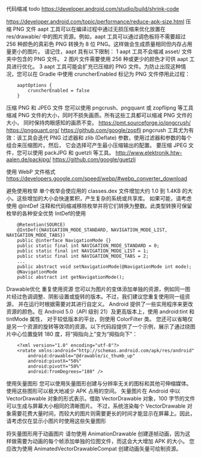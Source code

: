 
代码缩减  todo
https://developer.android.com/studio/build/shrink-code

https://developer.android.com/topic/performance/reduce-apk-size.html
压缩 PNG 文件
aapt 工具可以在编译过程中通过无损压缩来优化放置在 res/drawable/ 中的图片资源。例如，aapt 工具可以通过调色板将不需要超过 
  256 种颜色的真彩色 PNG 转换为 8 位 PNG。这样做会生成质量相同但内存占用量更小的图片。
请记住，aapt 具有以下限制：
1 aapt 工具不会缩减 asset/ 文件夹中包含的 PNG 文件。
2 图片文件需要使用 256 种或更少的颜色才可供 aapt 工具进行优化。
3 aapt 工具可能会扩充已压缩的 PNG 文件。为防止出现这种情况，您可以在 Gradle 中使用 cruncherEnabled 标记为 PNG 文件停用此过程：
```
    aaptOptions {
        cruncherEnabled = false
    }   
```
压缩 PNG 和 JPEG 文件
您可以使用 pngcrush、pngquant 或 zopflipng 等工具缩减 PNG 文件的大小，同时不损失画质。所有这些工具都可以缩减 PNG 文件的大小，
  同时保持肉眼感知的画质不变。
https://pmt.sourceforge.io/pngcrush/
https://pngquant.org/
https://github.com/google/zopfli
pngcrush 工具尤为有效：该工具会迭代 PNG 过滤器和 zlib (Deflate) 参数，使用过滤器和参数的每个组合来压缩图片。然后，
  它会选择可产生最小压缩输出的配置。
要压缩 JPEG 文件，您可以使用 packJPG 和 guetzli 等工具。
http://www.elektronik.htw-aalen.de/packjpg/
https://github.com/google/guetzli


使用 WebP 文件格式
https://developers.google.com/speed/webp/#webp_converter_download

避免使用枚举
单个枚举会使应用的 classes.dex 文件增加大约 1.0 到 1.4KB 的大小。这些增加的大小会快速累积，产生复杂的系统或共享库。
如果可能，请考虑使用 @IntDef 注释和代码缩减移除枚举并将它们转换为整数。此类型转换可保留枚举的各种安全优势
IntDef的使用 
```
    @Retention(SOURCE)
    @IntDef({NAVIGATION_MODE_STANDARD, NAVIGATION_MODE_LIST, NAVIGATION_MODE_TABS})
    public @interface NavigationMode {}
    public static final int NAVIGATION_MODE_STANDARD = 0;
    public static final int NAVIGATION_MODE_LIST = 1;
    public static final int NAVIGATION_MODE_TABS = 2;
    ...
    public abstract void setNavigationMode(@NavigationMode int mode);
    @NavigationMode
    public abstract int getNavigationMode();
```

Drawable优化
重复使用资源
您可以为图片的变体添加单独的资源，例如同一图片经过色调调整、阴影设置或旋转的版本。不过，我们建议您重复使用同一组资源，
  并在运行时根据需要对其进行自定义。
Android 提供了一些实用程序来更改资源的颜色。在 Android 5.0（API 级别 21）及更高版本上，使用 android:tint 和 tintMode 属性，
  对于较低版本的平台，则使用 ColorFilter 类。
您还可以省略仅是另一个资源的旋转等效项的资源。以下代码段提供了一个示例，展示了通过绕图片中心位置旋转 180 度，将“拇指向上”变为“拇指向下”：
```
    <?xml version="1.0" encoding="utf-8"?>
    <rotate xmlns:android="http://schemas.android.com/apk/res/android"
        android:drawable="@drawable/ic_thumb_up"
        android:pivotX="50%"
        android:pivotY="50%"
        android:fromDegrees="180" />
```
使用矢量图形
您可以使用矢量图形创建与分辨率无关的图标和其他可伸缩媒体。使用这些图形可以极大地减少 APK 占用的空间。 
 矢量图片在 Android 中以 VectorDrawable 对象的形式表示。借助 VectorDrawable 对象，100 字节的文件可以生成与屏幕大小相同的清晰图片。
不过，系统渲染每个 VectorDrawable 对象需要花费大量时间，而较大的图片则需要更长的时间才能显示在屏幕上。因此，
 请考虑仅在显示小图片时使用这些矢量图形

将矢量图形用于动画图片
请勿使用 AnimationDrawable 创建逐帧动画，因为这样做需要为动画的每个帧添加单独的位图文件，而这会大大增加 APK 的大小。
您应改为使用 AnimatedVectorDrawableCompat 创建动画矢量可绘制资源。